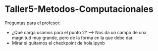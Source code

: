 # Taller5-Metodos-Computacionales
Preguntas para el profesor:
* ¿Qué carga usamos para el punto 2? --> Nos da un campo de una magnitud muy grande, pero de la forma en la que debe dar.
* Mirar si quitamos el checkpoint de hola.ipynb

